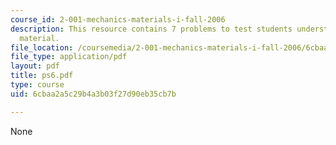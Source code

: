 ```yaml
---
course_id: 2-001-mechanics-materials-i-fall-2006
description: This resource contains 7 problems to test students understanding of course
  material.
file_location: /coursemedia/2-001-mechanics-materials-i-fall-2006/6cbaa2a5c29b4a3b03f27d90eb35cb7b_ps6.pdf
file_type: application/pdf
layout: pdf
title: ps6.pdf
type: course
uid: 6cbaa2a5c29b4a3b03f27d90eb35cb7b

---
```

None